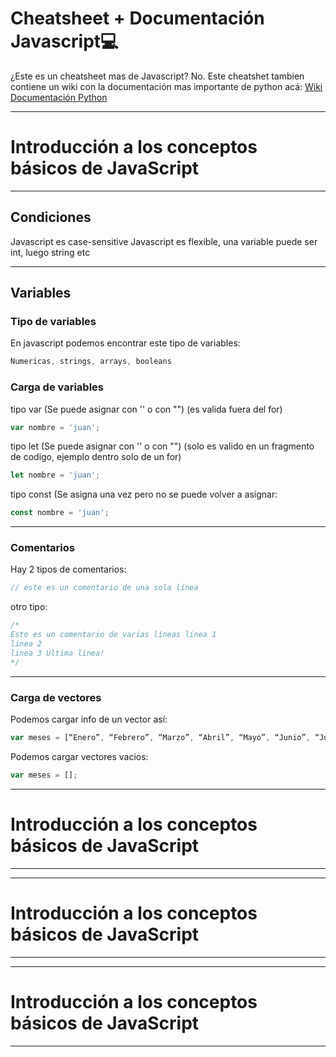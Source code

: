 # Cheatsheet + Documentación Javascript💻

¿Este es un cheatsheet mas de Javascript? No. Este cheatshet tambien contiene un wiki con la documentación mas importante de python acá:
[Wiki Documentación Python](https://github.com/fabiansato/javascript-cheatsheet/wiki "Documentación  deJavascript")

------------------------------
# Introducción a los conceptos básicos de JavaScript
------------------------------
## Condiciones
Javascript es case-sensitive
Javascript es flexible, una variable puede ser int, luego string etc

------------------------------
## Variables
### Tipo de variables
En javascript podemos encontrar este tipo de variables:
```javascript
Numericas, strings, arrays, booleans
```

### Carga de variables
tipo var (Se puede asignar con '' o con "") (es valida fuera del for)
```javascript
var nombre = 'juan';
```

tipo let (Se puede asignar con '' o con "") (solo es valido en un fragmento de codigo, ejemplo dentro solo de un for)
```javascript
let nombre = 'juan';
```

tipo const (Se asigna una vez pero no se puede volver a asignar:
```javascript
const nombre = 'juan';
```
---------------------------------
### Comentarios

Hay 2 tipos de comentarios:
```javascript
// este es un comentario de una sola línea
```
otro tipo:
```javascript
/*
Esto es un comentario de varias líneas linea 1
linea 2
linea 3 Ultima linea!
*/
```


---------------------------------
### Carga de vectores
Podemos cargar info de un vector así:
```javascript
var meses = [“Enero”, “Febrero”, “Marzo”, “Abril”, “Mayo”, “Junio”, “Julio”, “Agosto”, Septiembre”, “Octubre”, “Noviembre”, “Diciembre”]; 
```
Podemos cargar vectores vacios:
```javascript
var meses = []; 
```
------------------------------
# Introducción a los conceptos básicos de JavaScript
------------------------------
------------------------------
# Introducción a los conceptos básicos de JavaScript
------------------------------
------------------------------
# Introducción a los conceptos básicos de JavaScript
------------------------------

